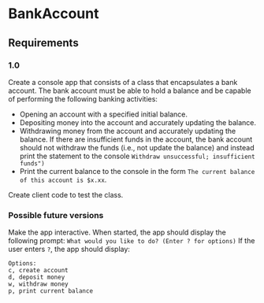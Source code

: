 # BankAccount
## Requirements
### 1.0
Create a console app that consists of a class that encapsulates a bank account. The bank account must be able to hold a balance and be capable of performing the following banking activities:
* Opening an account with a specified initial balance.
* Depositing money into the account and accurately updating the balance.
* Withdrawing money from the account and accurately updating the balance. If there are insufficient funds in the account, the bank account should not withdraw the funds (i.e., not update the balance) and instead print the statement to the console `Withdraw unsuccessful; insufficient funds")`
* Print the current balance to the console in the form `The current balance of this account is $x.xx`.

Create client code to test the class.
### Possible future versions
Make the app interactive. When started, the app should display the following prompt: `What would you like to do? (Enter ? for options)` If the user enters `?`, the app should display:
```
Options:
c, create account
d, deposit money
w, withdraw money
p, print current balance
```
